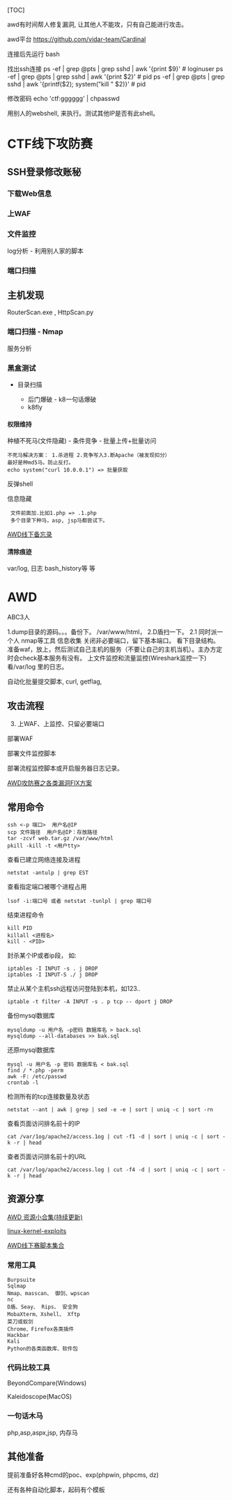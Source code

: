 [TOC]

awd有时间帮人修复漏洞, 让其他人不能攻，只有自己能进行攻击。

awd平台 https://github.com/vidar-team/Cardinal

连接后先运行 bash

找出ssh连接
ps -ef | grep @pts | grep sshd | awk '{print $9}' # loginuser
ps -ef | grep @pts | grep sshd | awk '{print $2}' # pid
ps -ef | grep @pts | grep sshd | awk '{printf($2); system("kill " $2)}' # pid

修改密码
echo 'ctf:gggggg' | chpasswd


用别人的webshell, 来执行。测试其他IP是否有此shell。

# CTF线下攻防赛

## SSH登录修改账秘

### 下载Web信息

### 上WAF
### 文件监控

log分析 - 利用别人家的脚本

### 端口扫描

## 主机发现

RouterScan.exe , HttpScan.py

### 端口扫描 - Nmap

服务分析

### 黑盒测试

* 目录扫描
    
    * 后门爆破 - k8一句话爆破
    * k8fly

#### 权限维持

种植不死马(文件隐藏) - 条件竞争 - 批量上传+批量访问

    不死马解决方案： 1.杀进程 2.竞争写入3.断Apache（被发现扣分）
    最好是种md5马。防止反打。
    echo system("curl 10.0.0.1") => 批量获取

反弹shell

信息隐藏

     文件前面加.比如1.php => .1.php
     多个目录下种马，asp, jsp马都尝试下。

[AWD线下备忘录](https://www.fuzzer.xyz/2019/04/02/AWD线下准备指南/)

#### 清除痕迹

var/log, 日志
bash_history等 等

# AWD 
ABC3人

1.dump目录的源码。。。备份下。 /var/www/html，
2.D盾扫一下。
2.1 同时派一个人 nmap等工具 信息收集
关闭非必要端口，留下基本端口。
看下目录结构。
准备waf，放上，然后测试自己主机的服务（不要让自己的主机当机）。主办方定时会check基本服务有没有。
上文件监控和流量监控(Wireshark监控一下)
看/var/log 里的日志。

   
自动化批量提交脚本, curl, getflag,

## 攻击流程

3. 上WAF、上监控、只留必要端口

部署WAF

部署文件监控脚本

部署流程监控脚本或开启服务器日志记录。

[AWD攻防赛之各类漏洞FIX方案](https://www.freebuf.com/articles/web/208778.html)

## 常用命令

    ssh <-p 端口>  用户名@IP
    scp 文件路径  用户名@IP：存放路径
    tar -zcvf web.tar.gz /var/www/html
    pkill -kill -t <用户tty>

查看已建立网络连接及进程

    netstat -antulp | grep EST

查看指定端口被哪个进程占用

    lsof -i:端口号 或者 netstat -tunlpl | grep 端口号

结束进程命令

    kill PID
    killall <进程名>
    kill - <PID>

封杀某个IP或者ip段， 如:

    iptables -I INPUT -s . j DROP 
    iptables -I INPUT-S ./ j DROP

禁止从某个主机ssh远程访问登陆到本机，如123..

    iptable -t filter -A INPUT -s . p tcp -- dport j DROP

备份mysql数据库

    mysqldump -u 用户名 -p密码 数据库名 > back.sql
    mysqldump --all-databases >> bak.sql

还原mysql数据库

    mysql -u 用户名 -p 密码 数据库名 < bak.sql
    find / *.php -perm
    awk -F: /etc/passwd
    crontab -l

检测所有的tcp连接数量及状态

    netstat --ant | awk | grep | sed -e -e | sort | uniq -c | sort -rn

查看页面访问排名前十的IP
    
    cat /var/1og/apache2/access.1og | cut -f1 -d | sort | uniq -c | sort -k -r | head

查者页面访问排名前十的URL

    cat /var/log/apache2/access.log | cut -f4 -d | sort | uniq -c | sort -k -r | head

## 资源分享

[AWD 资源小合集(持续更新)](https://neversec.top/20190415/how-to-awd.html)

[linux-kernel-exploits](https://github.com/SecWiki/linux-kernel-exploits)

[AWD线下赛脚本集合](https://github.com/admintony/Prepare-for-AWD)

### 常用工具

    Burpsuite
    Sqlmap
    Nmap、masscan、 御剑、wpscan
    nc
    D盾、Seay、 Rips、 安全狗
    MobaXterm、Xshell、 Xftp
    菜刀或蚁剑
    Chrome、Firefox各类插件
    Hackbar
    Kali
    Python的各类函数库、软件包

### 代码比较工具

BeyondCompare(Windows)

Kaleidoscope(MacOS)

### 一句话木马

php,asp,aspx,jsp, 内存马

## 其他准备

提前准备好各种cmd的poc、exp(phpwin, phpcms, dz)

还有各种自动化脚本，起码有个模板
